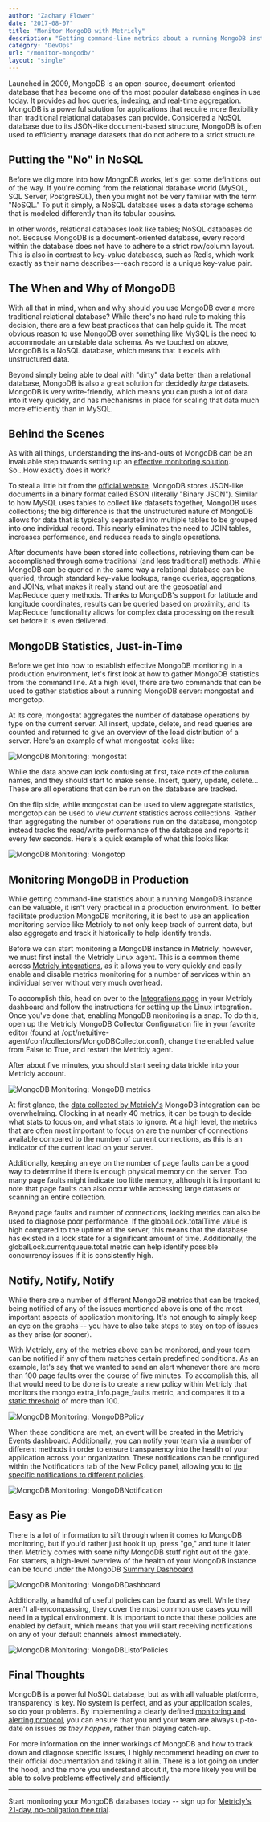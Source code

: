 ```yaml
---
author: "Zachary Flower"
date: "2017-08-07"
title: "Monitor MongoDB with Metricly"
description: "Getting command-line metrics about a running MongoDB instance is valuable, but it isn't practical in production. See how to implement better monitoring!"
category: "DevOps"
url: "/monitor-mongodb/"
layout: "single"
---
```

Launched in 2009, MongoDB is an open-source, document-oriented database that has become one of the most popular database engines in use today. It provides ad hoc queries, indexing, and real-time aggregation. MongoDB is a powerful solution for applications that require more flexibility than traditional relational databases can provide. Considered a NoSQL database due to its JSON-like document-based structure, MongoDB is often used to efficiently manage datasets that do not adhere to a strict structure.

Putting the "No" in NoSQL
-------------------------

Before we dig more into how MongoDB works, let's get some definitions out of the way. If you're coming from the relational database world (MySQL, SQL Server, PostgreSQL), then you might not be very familiar with the term "NoSQL." To put it simply, a NoSQL database uses a data storage schema that is modeled differently than its tabular cousins.

In other words, relational databases look like tables; NoSQL databases do not. Because MongoDB is a document-oriented database, every record within the database does not have to adhere to a strict row/column layout. This is also in contrast to key-value databases, such as Redis, which work exactly as their name describes---each record is a unique key-value pair.

The When and Why of MongoDB
---------------------------

With all that in mind, when and why should you use MongoDB over a more traditional relational database? While there's no hard rule to making this decision, there are a few best practices that can help guide it. The most obvious reason to use MongoDB over something like MySQL is the need to accommodate an unstable data schema. As we touched on above, MongoDB is a NoSQL database, which means that it excels with unstructured data.

Beyond simply being able to deal with "dirty" data better than a relational database, MongoDB is also a great solution for decidedly *large* datasets. MongoDB is very write-friendly, which means you can push a lot of data into it very quickly, and has mechanisms in place for scaling that data much more efficiently than in MySQL.

Behind the Scenes
-----------------

As with all things, understanding the ins-and-outs of MongoDB can be an invaluable step towards setting up an [effective monitoring solution](/product). So...How exactly does it work?

To steal a little bit from the [official website](https://www.mongodb.com/mongodb-architecture), MongoDB stores JSON-like documents in a binary format called BSON (literally "Binary JSON"). Similar to how MySQL uses tables to collect like datasets together, MongoDB uses collections; the big difference is that the unstructured nature of MongoDB allows for data that is typically separated into multiple tables to be grouped into one individual record. This nearly eliminates the need to JOIN tables, increases performance, and reduces reads to single operations.

After documents have been stored into collections, retrieving them can be accomplished through some traditional (and less traditional) methods. While MongoDB can be queried in the same way a relational database can be queried, through standard key-value lookups, range queries, aggregations, and JOINs, what makes it really stand out are the geospatial and MapReduce query methods. Thanks to MongoDB's support for latitude and longitude coordinates, results can be queried based on proximity, and its MapReduce functionality allows for complex data processing on the result set before it is even delivered.

MongoDB Statistics, Just-in-Time
--------------------------------

Before we get into how to establish effective MongoDB monitoring in a production environment, let's first look at how to gather MongoDB statistics from the command line. At a high level, there are two commands that can be used to gather statistics about a running MongoDB server: mongostat and mongotop.

At its core, mongostat aggregates the number of database operations by type on the current server. All insert, update, delete, and read queries are counted and returned to give an overview of the load distribution of a server. Here's an example of what mongostat looks like:

![MongoDB Monitoring: mongostat](/wp-content/uploads/2017/08/Mongostat-1024x38.png)

While the data above can look confusing at first, take note of the column names, and they should start to make sense. Insert, query, update, delete... These are all operations that can be run on the database are tracked.

On the flip side, while mongostat can be used to view aggregate statistics, mongotop can be used to view *current* statistics across collections. Rather than aggregating the number of operations run on the database, mongotop instead tracks the read/write performance of the database and reports it every few seconds. Here's a quick example of what this looks like:

![MongoDB Monitoring: Mongotop](/wp-content/uploads/2017/08/Mongotop.png)

Monitoring MongoDB in Production
--------------------------------

While getting command-line statistics about a running MongoDB instance can be valuable, it isn't very practical in a production environment. To better facilitate production MongoDB monitoring, it is best to use an application monitoring service like Metricly to not only keep track of current data, but also aggregate and track it historically to help identify trends.

Before we can start monitoring a MongoDB instance in Metricly, however, we must first install the Metricly Linux agent. This is a common theme across [Metricly integrations](/integrations), as it allows you to very quickly and easily enable and disable metrics monitoring for a number of services within an individual server without very much overhead.

To accomplish this, head on over to the [Integrations page](/integrations) in your Metricly dashboard and follow the instructions for setting up the Linux integration. Once you've done that, enabling MongoDB monitoring is a snap. To do this, open up the Metricly MongoDB Collector Configuration file in your favorite editor (found at /opt/netuitive-agent/conf/collectors/MongoDBCollector.conf), change the enabled value from False to True, and restart the Metricly agent.

After about five minutes, you should start seeing data trickle into your Metricly account.

![MongoDB Monitoring: MongoDB metrics](/wp-content/uploads/2017/08/MongoDB-metrics-1024x964.png)

At first glance, the [data collected by Metricly's](/june-2017-release-highlights) MongoDB integration can be overwhelming. Clocking in at nearly 40 metrics, it can be tough to decide what stats to focus on, and what stats to ignore. At a high level, the metrics that are often most important to focus on are the number of connections available compared to the number of current connections, as this is an indicator of the current load on your server.

Additionally, keeping an eye on the number of page faults can be a good way to determine if there is enough physical memory on the server. Too many page faults might indicate too little memory, although it is important to note that page faults can also occur while accessing large datasets or scanning an entire collection.

Beyond page faults and number of connections, locking metrics can also be used to diagnose poor performance. If the globalLock.totalTime value is high compared to the uptime of the server, this means that the database has existed in a lock state for a significant amount of time. Additionally, the globalLock.currentqueue.total metric can help identify possible concurrency issues if it is consistently high.

Notify, Notify, Notify
----------------------

While there are a number of different MongoDB metrics that can be tracked, being notified of any of the issues mentioned above is one of the most important aspects of application monitoring. It's not enough to simply keep an eye on the graphs -- you have to also take steps to stay on top of issues as they arise (or sooner).

With Metricly, any of the metrics above can be monitored, and your team can be notified if any of them matches certain predefined conditions. As an example, let's say that we wanted to send an alert whenever there are more than 100 page faults over the course of five minutes. To accomplish this, all that would need to be done is to create a new policy within Metricly that monitors the mongo.extra_info.page_faults metric, and compares it to a [static threshold](/resources/whitepaper-static-thresholds) of more than 100.

![MongoDB Monitoring: MongoDBPolicy](/wp-content/uploads/2017/08/MongoDBPolicy.png)

When these conditions are met, an event will be created in the Metricly Events dashboard. Additionally, you can notify your team via a number of different methods in order to ensure transparency into the health of your application across your organization. These notifications can be configured within the Notifications tab of the New Policy panel, allowing you to [tie specific notifications to different policies](/policy-page-upgrades).

![MongoDB Monitoring: MongoDBNotification](/wp-content/uploads/2017/08/MongoDBNotification.png)

Easy as Pie
-----------

There is a lot of information to sift through when it comes to MongoDB monitoring, but if you'd rather just hook it up, press "go," and tune it later then Metricly comes with some nifty MongoDB stuff right out of the gate. For starters, a high-level overview of the health of your MongoDB instance can be found under the MongoDB [Summary Dashboard](/monitoring-dashboard-widget-layouts).

![MongoDB Monitoring: MongoDBDashboard](/wp-content/uploads/2017/08/MongoDBDashboard-1024x593.png)

Additionally, a handful of useful policies can be found as well. While they aren't all-encompassing, they cover the most common use cases you will need in a typical environment. It is important to note that these policies are enabled by default, which means that you will start receiving notifications on any of your default channels almost immediately.

![MongoDB Monitoring: MongoDBListofPolicies](/wp-content/uploads/2017/08/MongoDBListofPolicies.png)

Final Thoughts
--------------

MongoDB is a powerful NoSQL database, but as with all valuable platforms, transparency is key. No system is perfect, and as your application scales, so do your problems. By implementing a clearly defined [monitoring and alerting protocol](/alert-noise-blog), you can ensure that you and your team are always up-to-date on issues *as they happen*, rather than playing catch-up.

For more information on the inner workings of MongoDB and how to track down and diagnose specific issues, I highly recommend heading on over to their official documentation and taking it all in. There is a lot going on under the hood, and the more you understand about it, the more likely you will be able to solve problems effectively and efficiently.

* * * * *

Start monitoring your MongoDB databases today -- sign up for [Metricly's 21-day, no-obligation free trial](/signup).
